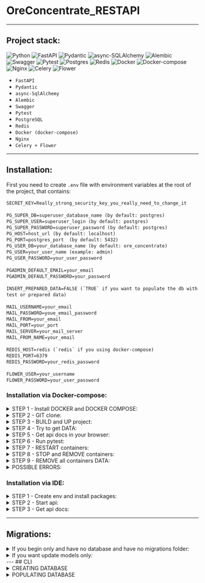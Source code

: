 # OreConcentrate_RESTAPI

---
## Project stack:
![Python](https://img.shields.io/badge/python-3670A0?style=for-the-badge&logo=python&logoColor=ffdd54)
![FastAPI](https://img.shields.io/badge/FastAPI-005571?style=for-the-badge&logo=fastapi)
![Pydantic](https://img.shields.io/badge/Pydantic-ff43a1.svg?style=for-the-badge)
![async-SQLAlchemy](https://img.shields.io/badge/async--sqlalchemy-7a1b0c.svg?style=for-the-badge)
![Alembic](https://img.shields.io/badge/alembic-1E5945.svg?style=for-the-badge)
![Swagger](https://img.shields.io/badge/-Swagger-%23Clojure?style=for-the-badge&logo=swagger&logoColor=white)
![Pytest](https://img.shields.io/badge/pytest-003153.svg?style=for-the-badge&logo=pytest&logoColor=gray)
![Postgres](https://img.shields.io/badge/postgres-%23316192.svg?style=for-the-badge&logo=postgresql&logoColor=white)
![Redis](https://img.shields.io/badge/redis-%23DD0031.svg?style=for-the-badge&logo=redis&logoColor=white)
![Docker](https://img.shields.io/badge/docker-%230db7ed.svg?style=for-the-badge&logo=docker&logoColor=white)
![Docker-compose](https://img.shields.io/badge/docker--compose-6495ED.svg?style=for-the-badge&logo=docker&logoColor=white)
![Nginx](https://img.shields.io/badge/nginx-%23009639.svg?style=for-the-badge&logo=nginx&logoColor=white)
![Celery](https://img.shields.io/badge/Celery-%2300C7B7.svg?style=for-the-badge&logo=Celery)
![Flower](https://img.shields.io/badge/F-Flower-green.svg?style=for-the-badge&logo=Celery)

- `FastAPI`
- `Pydantic`
- `async-SqlAlchemy`
- `Alembic`
- `Swagger`
- `Pytest`
- `PostgreSQL`
- `Redis`
- `Docker (docker-compose)`
- `Nginx`
- `Celery + Flower`
---
## Installation:
First you need to create `.env` file with environment variables at the root of the project, that contains:
```
SECRET_KEY=Really_strong_security_key_you_really_need_to_change_it

PG_SUPER_DB=superuser_database_name (by default: postgres)
PG_SUPER_USER=superuser_login (by default: postgres)
PG_SUPER_PASSWORD=superuser_password (by default: postgres)
PG_HOST=host_url (by default: localhost)
PG_PORT=postgres_port  (by default: 5432)
PG_USER_DB=your_database_name (by default: ore_concentrate)
PG_USER=your_user_name (example: admin)
PG_USER_PASSWORD=your_user_password

PGADMIN_DEFAULT_EMAIL=your_email
PGADMIN_DEFAULT_PASSWORD=your_password

INSERT_PREPARED_DATA=FALSE (`TRUE` if you want to populate the db with test or prepared data)

MAIL_USERNAME=your_email
MAIL_PASSWORD=youe_email_password
MAIL_FROM=your_email
MAIL_PORT=your_port
MAIL_SERVER=your_mail_server
MAIL_FROM_NAME=your_email

REDIS_HOST=redis (`redis` if you using docker-compose)
REDIS_PORT=6379
REDIS_PASSWORD=your_redis_password

FLOWER_USER=your_username
FLOWER_PASSWORD=your_user_password
```

### Installation via Docker-compose:

<details>
<summary>STEP 1 - Install DOCKER and DOCKER COMPOSE:</summary>

**For the beginning install `docker` and `docker compose` on your machine:**
1) **[docker](https://docs.docker.com/engine/install/ubuntu/)**
2) **[docker-compose](https://docs.docker.com/compose/install/)**
3) **P.S.: Depending on the version use:**
    ```commandline
    docker compose
    ```
   Or
    ```commandline
    docker-compose
    ```
</details>

<details>
<summary>STEP 2 - GIT clone:</summary>

1) **Then `git clone` this project in your folder.**
2) **And go to the `manage` directory where are `.sh` scripts are located.**
</details>

<details>
<summary>STEP 3 - BUILD and UP project:</summary>

**Use following command:**
- production container:
   ```commandline
   bash start.sh
   ```
- or if you want to build development container:
   ```commandline
   bash start.sh --dev
   ```
</details>

<details>
<summary>STEP 4 - Try to get DATA:</summary>

```commandline
curl http://0.0.0.0:8080/api/v1/ore_concentrates/
```
After the request, you should get something like that: `{"detail":"Not authenticated"}`.
That means it's all right.

</details>

<details>
<summary>STEP 5 - Get api docs in your browser:</summary>

- **[http://0.0.0.0:8080/api/v1/docs](http://0.0.0.0:8080/api/v1/docs)**

OR

- **[http://0.0.0.0:8080/api/v1/redoc](http://0.0.0.0:8080/api/v1/redoc)**

After you got swagger docs, you can log in.

![swagger-docs](screenshots/swagger_authorize.png)

If you set `INSERT_PREPARED_DATA` to `TRUE`, just enter following data:
1) see work as admin:
    ```
    username: admin
    password: 123456789
    ```
2) see work as an authorized and confirmed client
    ```
    username: user_1
    password: 123654789
    ```
3) see work as an authorized and unconfirmed client
    ```
    username: user_2
    password: 123654789
    ```
![swagger-authorize](screenshots/swagger_authorize_2.png)

You can also see the flower dashboard. 
For this just follow the link **[http://0.0.0.0:8080/flower/](http://0.0.0.0:8080/flower/)**.
If you set `FLOWER_USER` and `FLOWER_PASSWORD` before, you will need them now.

![flower_dashboard](screenshots/flower_dashboard.png)

If you are running a development container, you can use pgadmin
**[http://0.0.0.0:8080/pgadmin4/](http://0.0.0.0:8080/pgadmin4/)**.

**First**, enter your login (`PGADMIN_DEFAULT_EMAIL`) and password (`PGADMIN_DEFAULT_PASSWORD`).
![pgadmin1](screenshots/pgamin1.png)

**Second**, click on "Add New Server" and enter the "Name" of your server.

**Third**, fill in the fields - "Hostname/address", Username (this is `PG_USER`) and
"Password" (this is `PG_USER_PASSWORD`)
![pgadmin2](screenshots/pgadmin2.png)

**Enjoy the result:**
![pgadmin3](screenshots/pgadmin3.png)

</details>

<details>
<summary>STEP 6 - Run pytest:</summary>

**If you use development mode, you can run pytest:**
- First, enter to the container:
    ```commandline
    docker exec -it ore_concentrate-dev-backend bash
    ```
- Second, run `pytest` command:
    ```bash
    cd tests/ && python -m pytest
    ```
</details>

<details>
<summary>STEP 7 - RESTART containers:</summary>

- to restart the containers:
   ```commandline
   bash restart.sh
   ```
- if you have previously run a development container:
   ```commandline
   bash restart.sh --dev
   ```
</details>

<details>
<summary>STEP 8 - STOP and REMOVE containers:</summary>

- to stop and remove the containers:
   ```commandline
   bash stop.sh
   ```
- if you have previously run a development container:
   ```commandline
   bash stop.sh --dev
   ```
</details>

<details>
<summary>STEP 9 - REMOVE all containers DATA:</summary>

- to remove all containers data:
   ```commandline
   bash remove.sh
   ```
- if you have previously run a development container:
   ```commandline
   bash remove.sh --dev
   ```
</details>

<details>
<summary>POSSIBLE ERRORS:</summary>

- **if you get `postgres` warnings after app started,
then you should probably change outer port for `postgres` in `docker-compose.yml`:**
    ```yaml
    ports:
      - '5432:5432'
    ```
   *change to ↓*
    ```yaml
    ports:
      - '5632:5432'
    ```
- **if you got something like this:**
   ```commandline
   Got permission denied while trying to connect to the Docker daemon socket at unix:///var/run/docker.sock:...
   ```
   *Use:*
   ```commandline
   sudo chmod 666 /var/run/docker.sock
   ```
- **if you use ubuntu, then you will probably have a problems with psycopg2.
So install this:**
    ```commandline
    sudo apt-get install libpq-dev
    ```
</details>

### Installation via IDE:

<details>
<summary>STEP 1 - Create env and install packages:</summary>

1) First, install **[poetry](https://python-poetry.org/docs/#installation)**:
    ```commandline
    pip install poetry
    ```
2) ```commandline
   poetry shell
   ```
3) ```commandline
   poetry install
   ```
    Or
   ```commandline
    poetry install --no-dev
   ```
</details>

<details>
<summary>STEP 2 - Start api:</summary>

**Go to the root project directory.**

`Ubuntu` (`Bash`):
```bash
python -m src.db --create_db
```
```bash
cd src/db && alembic upgrade head
```
```bash
uvicorn src.api.app:app --reload
```
</details>

<details>
<summary>STEP 3 - Get api docs:</summary>

**Get docs and data in your browser:**
```
http://localhost/api/v1/dosc
```
Or
```
http://127.0.0.1:5000/api/v1/docs
```
Or
```
http://0.0.0.0:5000/api/v1/docs
```
</details>

---
## Migrations:

<details>
<summary>If you begin only and have no database and have no migrations folder:</summary>

`Ubuntu` (`Bash`):
```bash
python -m src.db --create_db
```
```bash
cd src/db && alembic init -t async alembic_migrations
```
```bash
alembic revision --autogenerate -m "first_migration"
```
```bash
alembic upgrade head
```
</details>

<details>
<summary>If you want update models only:</summary>

`Ubuntu` (`Bash`):

```bash
alembic revision --autogenerate -m "update_model"
```
```bash
alembic upgrade head
```
</details>
---
## CLI
<details>
<summary>CREATING DATABASE</summary>

**Simple command line interface, that:**

1) allows you to create db:
   ``` commandline
   python -m src.db --create_db
   ```
2) allows you to drop db:
   ``` commandline
   python -m src.db --drop_db
   ```
3) And contains optional arguments:
    - `-d`, `--db_name`, allows assign db name:
   
        ``` commandline
        python -m src.db --drop_db -d your_db_name
        ```

    - `-u`, `--user_name`, allows assign username:
   
        ``` commandline
        python -m src.db --create_db -u your_user_name
        ```
    
    - `-r`, `--role_name`, allows assign role name:
   
        ``` commandline
        python -m src.db --create_db -r your_role_name
        ```
    
    - `-p`, `--user_password`, allows assign user password:
   
        ``` commandline
        python -m src.db --create_db -p your_user_password
        ```
4) Helper:
    ``` commandline
    python -m src.db -h
    ```

**IMPORTANT:** **If the arguments is not specified, it is taken from the env variables.**
</details>

<details>
<summary>POPULATING DATABASE</summary>

1) Populate the empty database with prepared data.:
   ``` commandline
   python -m src.utils.db_populating --populate_db
   ```
2) Helper:
    ``` commandline
    python -m src.utils.db_populating -h
    ```
</details>